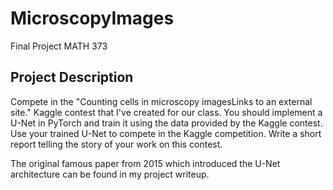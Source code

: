 # MicroscopyImages
Final Project MATH 373

## Project Description
Compete in the "Counting cells in microscopy imagesLinks to an external site." Kaggle contest that I've created for our class. You should implement a U-Net in PyTorch and train it using the data provided by the Kaggle contest. Use your trained U-Net to compete in the Kaggle competition. Write a short report telling the story of your work on this contest. 

The original famous paper from 2015 which introduced the U-Net architecture can be found in my project writeup.
